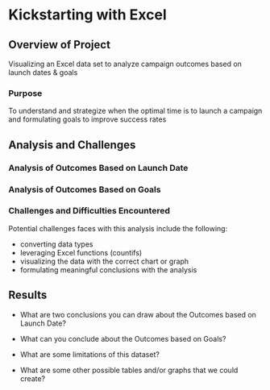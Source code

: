 # Kickstarting with Excel

## Overview of Project
Visualizing an Excel data set to analyze campaign outcomes based on launch dates & goals

### Purpose
To understand and strategize when the optimal time is to launch a campaign and formulating goals to improve success rates

## Analysis and Challenges

### Analysis of Outcomes Based on Launch Date

### Analysis of Outcomes Based on Goals

### Challenges and Difficulties Encountered
Potential challenges faces with this analysis include the following:
- converting data types
- leveraging Excel functions (countifs)
- visualizing the data with the correct chart or graph
- formulating meaningful conclusions with the analysis

## Results

- What are two conclusions you can draw about the Outcomes based on Launch Date?

- What can you conclude about the Outcomes based on Goals?

- What are some limitations of this dataset?

- What are some other possible tables and/or graphs that we could create?
